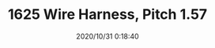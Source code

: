 ﻿---
layout: post 
title: 1625 Wire Harness, Pitch 1.57
is_home: true
tags: MX 1625
categories: wire-harness
overview: Pitch 1.57, 1265 Series
part_number: HRE1258
thumb_img: static/202010/453-thumb-20201031081957.jpg
small_img: static/202010/453-20201031081957.jpg
date: 2020/10/31 0:18:40
---



